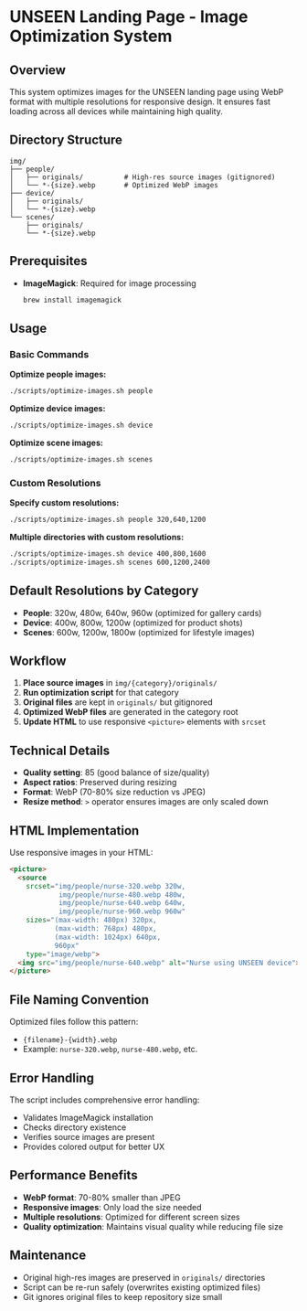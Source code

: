 # UNSEEN Landing Page - Image Optimization System

## Overview

This system optimizes images for the UNSEEN landing page using WebP format with multiple resolutions for responsive design. It ensures fast loading across all devices while maintaining high quality.

## Directory Structure

```
img/
├── people/
│   ├── originals/          # High-res source images (gitignored)
│   └── *-{size}.webp       # Optimized WebP images
├── device/
│   ├── originals/
│   └── *-{size}.webp
└── scenes/
    ├── originals/
    └── *-{size}.webp
```

## Prerequisites

- **ImageMagick**: Required for image processing
  ```bash
  brew install imagemagick
  ```

## Usage

### Basic Commands

**Optimize people images:**
```bash
./scripts/optimize-images.sh people
```

**Optimize device images:**
```bash
./scripts/optimize-images.sh device
```

**Optimize scene images:**
```bash
./scripts/optimize-images.sh scenes
```

### Custom Resolutions

**Specify custom resolutions:**
```bash
./scripts/optimize-images.sh people 320,640,1200
```

**Multiple directories with custom resolutions:**
```bash
./scripts/optimize-images.sh device 400,800,1600
./scripts/optimize-images.sh scenes 600,1200,2400
```

## Default Resolutions by Category

- **People**: 320w, 480w, 640w, 960w (optimized for gallery cards)
- **Device**: 400w, 800w, 1200w (optimized for product shots)
- **Scenes**: 600w, 1200w, 1800w (optimized for lifestyle images)

## Workflow

1. **Place source images** in `img/{category}/originals/`
2. **Run optimization script** for that category
3. **Original files** are kept in `originals/` but gitignored
4. **Optimized WebP files** are generated in the category root
5. **Update HTML** to use responsive `<picture>` elements with `srcset`

## Technical Details

- **Quality setting**: 85 (good balance of size/quality)
- **Aspect ratios**: Preserved during resizing
- **Format**: WebP (70-80% size reduction vs JPEG)
- **Resize method**: `>` operator ensures images are only scaled down

## HTML Implementation

Use responsive images in your HTML:

```html
<picture>
  <source 
    srcset="img/people/nurse-320.webp 320w,
            img/people/nurse-480.webp 480w,
            img/people/nurse-640.webp 640w,
            img/people/nurse-960.webp 960w"
    sizes="(max-width: 480px) 320px,
           (max-width: 768px) 480px,
           (max-width: 1024px) 640px,
           960px"
    type="image/webp">
  <img src="img/people/nurse-640.webp" alt="Nurse using UNSEEN device">
</picture>
```

## File Naming Convention

Optimized files follow this pattern:
- `{filename}-{width}.webp`
- Example: `nurse-320.webp`, `nurse-480.webp`, etc.

## Error Handling

The script includes comprehensive error handling:
- Validates ImageMagick installation
- Checks directory existence
- Verifies source images are present
- Provides colored output for better UX

## Performance Benefits

- **WebP format**: 70-80% smaller than JPEG
- **Responsive images**: Only load the size needed
- **Multiple resolutions**: Optimized for different screen sizes
- **Quality optimization**: Maintains visual quality while reducing file size

## Maintenance

- Original high-res images are preserved in `originals/` directories
- Script can be re-run safely (overwrites existing optimized files)
- Git ignores original files to keep repository size small 